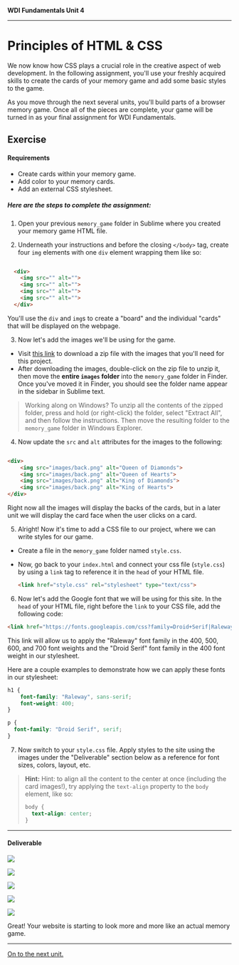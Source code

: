 **WDI Fundamentals Unit 4**

---

# Principles of HTML & CSS

We now know how CSS plays a crucial role in the creative aspect of web development. In the following assignment, you'll use your freshly acquired skills to create the cards of your memory game and add some basic styles to the game.

As you move through the next several units, you'll build parts of a browser memory game. Once all of the pieces are complete, your game will be turned in as your final assignment for WDI Fundamentals.

## Exercise

#### Requirements

* Create cards within your memory game.
* Add color to your memory cards.
* Add an external CSS stylesheet.


##### Here are the steps to complete the assignment:

1) Open your previous `memory_game` folder in Sublime where you created your memory game HTML file.

2) Underneath your instructions and before the closing `</body>` tag, create four `img` elements with one `div` element wrapping them like so:

```html

  <div>
    <img src="" alt="">
    <img src="" alt="">
    <img src="" alt="">
    <img src="" alt="">
  </div>

```

You'll use the `div` and `img`s to create a "board" and the individual "cards" that will be displayed on the webpage.

3) Now let's add the images we'll be using for the game.
- Visit [this link](https://drive.google.com/file/d/0B3vwi9JWe-1OVW02S25tQ2ZVNVE/view?usp=sharing) to download a zip file with the images that you'll need for this project.
- After downloading the images, double-click on the zip file to unzip it, then move the **entire `images` folder** into the `memory_game` folder in Finder. Once you've moved it in Finder, you should see the folder name appear in the sidebar in Sublime text.

> Working along on Windows? To unzip all the contents of the zipped folder, press and hold (or right-click) the folder, select "Extract All", and then follow the instructions. Then move the resulting folder to the `memory_game` folder in Windows Explorer.

4) Now update the `src` and `alt` attributes for the images to the following:


```html

<div>
	<img src="images/back.png" alt="Queen of Diamonds">
	<img src="images/back.png" alt="Queen of Hearts">
	<img src="images/back.png" alt="King of Diamonds">
	<img src="images/back.png" alt="King of Hearts">
</div>

```

Right now all the images will display the backs of the cards, but in a later unit we will display the card face when the user clicks on a card.

5) Alright! Now it's time to add a CSS file to our project, where we can write styles for our game.

- Create a file in the `memory_game` folder named `style.css`.
- Now, go back to your `index.html` and connect your css file (`style.css`) by using a `link` tag to reference it in the `head` of your HTML file.
	
	```html
	<link href="style.css" rel="stylesheet" type="text/css">
	```

6) Now let's add the Google font that we will be using for this site. In the `head` of your HTML file, right before the `link` to your CSS file, add the following code:

```html
<link href="https://fonts.googleapis.com/css?family=Droid+Serif|Raleway:400,500,600,700" rel="stylesheet">
```

This link will allow us to apply the "Raleway" font family in the 400, 500, 600, and 700 font weights and the "Droid Serif" font family in the 400 font weight in our stylesheet.

Here are a couple examples to demonstrate how we can apply these fonts in our stylesheet:

```css
h1 {
	font-family: "Raleway", sans-serif;
	font-weight: 400;
}

p {
  font-family: "Droid Serif", serif;
}
```

7) Now switch to your `style.css` file. Apply styles to the site using the images under the "Deliverable" section below as a reference for font sizes, colors, layout, etc. 

> **Hint:** Hint: to align all the content to the center at once (including the card images!), try applying the `text-align` property to the `body` element, like so:
> 
> ```css
> body {
> 	text-align: center;
> }
> ```
> 



---

#### Deliverable

![](assets/intro-to-css-assignment/deliverable.png)

![](assets/intro-to-css-assignment/h1.png)

![](assets/intro-to-css-assignment/anchors.png)

![](assets/intro-to-css-assignment/h2.png)

![](assets/intro-to-css-assignment/p.png)



Great! Your website is starting to look more and more like an actual memory game.


---

[On to the next unit.](../05_unit/layout-basics-intro.md)

